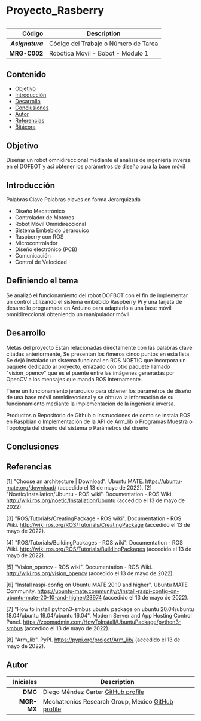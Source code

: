 # Proyecto_Rasberry


## 

| Código | Description |
| ------:| ----------- |
| ***Asignatura*** | Código del Trabajo o Número de Tarea | 
| **MRG-C002** | Robótica Móvil - Bobot - Módulo 1 |

## Contenido

- [Objetivo](#objetivo)
- [Introducción](#introduccion)
- [Desarrollo](#desarrollo)
- [Conclusiones](#conclusiones)
- [Autor](#autor)
- [Referencias](#referencias)
- [Bitácora](#bitácora)


## Objetivo
Diseñar un robot omnidireccional mediante el análisis de ingeniería inversa en el DOFBOT y así obtener los parámetros de diseño para la base móvil

## Introducción
Palabras Clave
Palabras claves en forma Jerarquizada
- Diseño Mecatrónico
- Controlador de Motores
- Robot Móvil Omnidireccional
- Sistema Embebido Jerarquico
- Raspberry con ROS
- Microcontrolador
- Diseño electrónico (PCB)
- Comunicación
- Control de Velocidad


## Definiendo el tema

Se analizó el funcionamiento del robot DOFBOT con el fin de implementar un control utilizando el sistema embebido Raspberry Pi y una tarjeta de desarrollo programada en Arduino para adaptarlo a una base móvil omnidireccional obteniendo un manipulador móvil. 

## Desarrollo
Metas del proyecto
Están relacionadas directamente con las palabras clave citadas anteriormente, Se presentan los ŕimeros cinco puntos en esta lista. Se dejó instalado un sistema funcional en ROS NOETIC que incorpora un paquete dedicado al proyecto, enlazado con otro paquete llamado "vision_opencv" que es el puente entre las imágenes generadas por OpenCV a los mensajes que manda ROS internamente.  

Tiene un funcionamiento jerárquico para obtener los parámetros de diseño de una base móvil  omnidireccional y se obtuvo la información de su funcionamiento mediante la implementación de la ingeniería inversa. 


Productos 
o Repositorio de Github 
o Instrucciones de como se instala ROS en Raspbian 
o Implementación de la API de Arm_lib
o Programas Muestra 
o Topología del diseño del sistema
o Parámetros del diseño 


## Conclusiones
 
## Referencias
<a id="1">[1]</a> "Choose an architecture | Download". Ubuntu MATE. https://ubuntu-mate.org/download/ (accedido el 13 de mayo de 2022).
<a id="2">[2]</a> "Noetic/Installation/Ubuntu - ROS wiki". Documentation - ROS Wiki. http://wiki.ros.org/noetic/Installation/Ubuntu (accedido el 13 de mayo de 2022).

<a id="3">[3]</a> "ROS/Tutorials/CreatingPackage - ROS wiki". Documentation - ROS Wiki. http://wiki.ros.org/ROS/Tutorials/CreatingPackage (accedido el 13 de mayo de 2022).

<a id="4">[4]</a> "ROS/Tutorials/BuildingPackages - ROS wiki". Documentation - ROS Wiki. http://wiki.ros.org/ROS/Tutorials/BuildingPackages (accedido el 13 de mayo de 2022).

<a id="5">[5]</a> "Vision_opencv - ROS wiki". Documentation - ROS Wiki. http://wiki.ros.org/vision_opencv (accedido el 13 de mayo de 2022).

<a id="6">[6]</a> "Install raspi-config on Ubuntu MATE 20.10 and higher". Ubuntu MATE Community. https://ubuntu-mate.community/t/install-raspi-config-on-ubuntu-mate-20-10-and-higher/23974 (accedido el 13 de mayo de 2022).

<a id="7">[7]</a> "How to install python3-smbus ubuntu package on ubuntu 20.04/ubuntu 18.04/ubuntu 19.04/ubuntu 16.04". Modern Server and App Hosting Control Panel. https://zoomadmin.com/HowToInstall/UbuntuPackage/python3-smbus (accedido el 13 de mayo de 2022).

<a id="8">[8]</a> "Arm_lib". PyPI. https://pypi.org/project/Arm_lib/ (accedido el 13 de mayo de 2022).
 
## Autor
| Iniciales  | Description |
| ----------:| ----------- |
| **DMC**  | Diego Méndez Carter [GitHub profile](https://github.com/Laos198) |
| **MGR-MX** | Mechatronics Research Group, México [GitHub profile](https://github.com/mrg-mx) |


